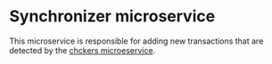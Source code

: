 # Synchronizer microservice

This microservice is responsible for adding new transactions that are detected by the [chckers microeservice](../checkers/README.md).